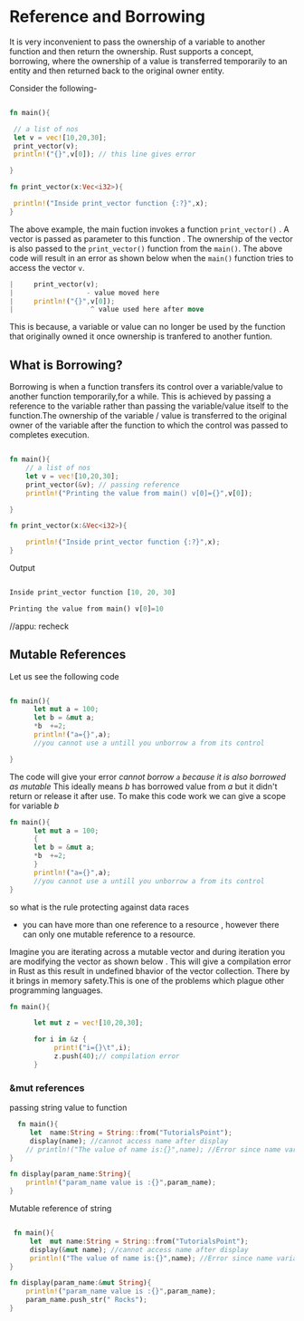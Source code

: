 # Reference and Borrowing

It is very inconvenient to pass the ownership of a variable to another function and then return the ownership. Rust supports a concept, borrowing, where the ownership of a value is transferred temporarily to an entity and then returned back to the original owner entity. 
   
Consider the following-

   ```rust
  
fn main(){

    // a list of nos
    let v = vec![10,20,30];
    print_vector(v);
    println!("{}",v[0]); // this line gives error

}

fn print_vector(x:Vec<i32>){

    println!("Inside print_vector function {:?}",x);
}

   ```

The above example, the main fuction invokes a function `print_vector()` . A vector is passed as parameter to this function . The ownership of the vector is also passed to the `print_vector()` function from the `main()`. The above code will result in an error as shown below  when the `main()` function tries to access the vector `v`. 

   ```rust
  |     print_vector(v);
  |                  - value moved here
  |     println!("{}",v[0]);
  |                   ^ value used here after move
   ```

This is because, a variable or value can no longer be used by the function that originally owned it once ownership is tranfered to another funtion.

## What is Borrowing?

Borrowing is when a function transfers its control over a variable/value to another function temporarily,for a while. This is achieved by passing a reference to the variable rather than passing the variable/value itself to the function.The ownership of the variable / value is transferred to the original owner of the variable after the function to which the control was passed to completes execution.

```rust

fn main(){
    // a list of nos
    let v = vec![10,20,30];
    print_vector(&v); // passing reference
    println!("Printing the value from main() v[0]={}",v[0]);

}

fn print_vector(x:&Vec<i32>){

    println!("Inside print_vector function {:?}",x);
}

```
Output

```rust

Inside print_vector function [10, 20, 30]

Printing the value from main() v[0]=10

```

//appu: recheck
## Mutable References

Let us see the following code

```rust

fn main(){
      let mut a = 100;
      let b = &mut a;
      *b  +=2;
      println!("a={}",a);
      //you cannot use a untill you unborrow a from its control

}

```

The code will give your error *cannot borrow `a`  because it is also borrowed as mutable*
This ideally means *b* has borrowed value from *a* but it didn't return or release it after use.
To make this code work we can give a scope for variable *b*

```rust
fn main(){
      let mut a = 100;
      {
      let b = &mut a;
      *b  +=2;
      }
      println!("a={}",a);
      //you cannot use a untill you unborrow a from its control
}

```

so what is the rule protecting against data races

- you can have more than one reference to a resource , however
  there can only one mutable reference to a resource.

Imagine you are iterating across a mutable vector and during iteration you
are modifying the vector as shown below . This will give a compilation error in Rust as this result in undefined bhavior of the vector collection.
There by it brings in memory safety.This is one of the problems which plague other programming languages.

```rust
fn main(){

      let mut z = vec![10,20,30];

      for i in &z {
           print!("i={}\t",i);
           z.push(40);// compilation error
      }

```

### &mut references

passing string value to function

```rust
  fn main(){
     let  name:String = String::from("TutorialsPoint");
     display(name); //cannot access name after display
    // println!("The value of name is:{}",name); //Error since name variable is invalidated
}

fn display(param_name:String){
    println!("param_name value is :{}",param_name);
}

```


Mutable reference of string 

```rust

 fn main(){
     let  mut name:String = String::from("TutorialsPoint");
     display(&mut name); //cannot access name after display
     println!("The value of name is:{}",name); //Error since name variable is invalidated
}

fn display(param_name:&mut String){
    println!("param_name value is :{}",param_name);
    param_name.push_str(" Rocks");
}

```



